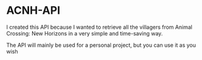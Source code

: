 # ACNH-API

I created this API because I wanted to retrieve all the villagers from Animal Crossing: New Horizons in a very simple and time-saving way.

The API will mainly be used for a personal project, but you can use it as you wish
